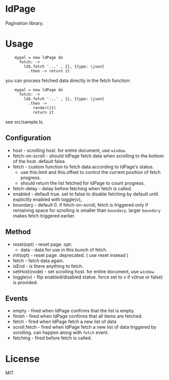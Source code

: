# ldPage

Pagination library.


# Usage

```
    mypal = new ldPage do
      fetch: ->
        ld$.fetch '...' , {}, {type: \json}
          .then -> return it
```

you can process fetched data directly in the fetch function:

```
    mypal = new ldPage do
      fetch: ->
        ld$.fetch '...' , {}, {type: \json}
          .then ->
            render(it)
            return it
```

see src/sample.ls.


## Configuration

 * host - scrolling host. for entire document, use `window`.
 * fetch-on-scroll - should ldPage fetch data when scrolling to the bottom of the host. default false.
 * fetch - custom function to fetch data according to ldPage's status.
   - use this.limit and this.offset to control the current position of fetch progress.
   - should return the list fetched for ldPage to count progress.
 * fetch-delay - delay before fetching when fetch is called.
 * enabled - default true. set to false to disable fetching by default until explicitly enabled with toggle(v),
 * boundary - default 0. if fetch-on-scroll, fetch is triggered only if remaining space for scrolling is smaller than `boundary`. larger `boundary` makes fetch triggered earlier.


## Method

 * reset(opt) - reset page. opt:
   - data - data for use in this bunch of fetch.
 * init(opt) - reset page. deprecated. ( use reset instead )
 * fetch - fetch data again.
 * isEnd - is there anything to fetch.
 * setHost(node) - set scrolling host. for entire document, use `window`.
 * toggle(v) - flip enabled/disabled statue. force set to v if v(true or false) is provided.


## Events

 * empty - fired when ldPage confirms that the list is empty.
 * finish - fired when ldPage confirms that all items are fetched.
 * fetch - fired when ldPage fetch a new list of data
 * scroll.fetch - fired when ldPage fetch a new list of data triggered by scrolling. can happen along with `fetch` event.
 * fetching - fired before fetch is called.

# License

MIT.
